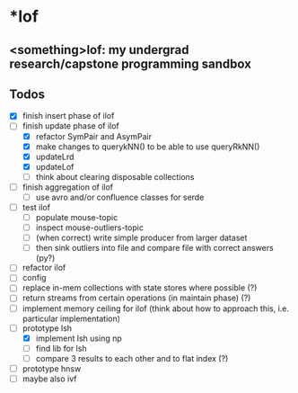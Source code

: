 # \*lof
\<something\>lof: my undergrad research/capstone programming sandbox
----------------
## Todos

- [x] finish insert phase of ilof
- [ ] finish update phase of ilof
  - [x] refactor SymPair and AsymPair
  - [x] make changes to querykNN() to be able to use queryRkNN()
  - [x] updateLrd
  - [x] updateLof
  - [ ] think about clearing disposable collections
- [ ] finish aggregation of ilof
  - [ ] use avro and/or confluence classes for serde
- [ ] test ilof
  - [ ] populate mouse-topic
  - [ ] inspect mouse-outliers-topic
  - [ ] (when correct) write simple producer from larger dataset
  - [ ] then sink outliers into file and compare file with correct answers (py?)
- [ ] refactor ilof
- [ ] config
- [ ] replace in-mem collections with state stores where possible (?)
- [ ] return streams from certain operations (in maintain phase) (?)
- [ ] implement memory ceiling for ilof (think about how to approach this, i.e. particular implementation)
- [ ] prototype lsh
  - [x] implement lsh using np
  - [ ] find lib for lsh
  - [ ] compare 3 results to each other and to flat index (?)
- [ ] prototype hnsw
- [ ] maybe also ivf
